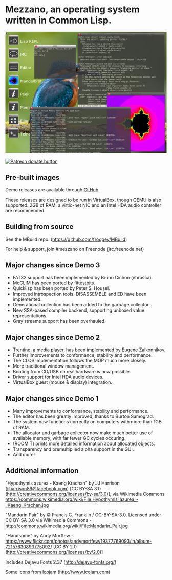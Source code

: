 # Mezzano, an operating system written in Common Lisp.

![Screenshot](doc/screenshot1.png)

<span class="badge-patreon"><a href="https://patreon.com/froggey" title="Donate to this project using Patreon"><img src="https://img.shields.io/badge/patreon-donate-yellow.svg" alt="Patreon donate button" /></a></span>

## Pre-built images

Demo releases are available through [GitHub](https://github.com/froggey/Mezzano/releases).

These releases are designed to be run in VirtualBox, though QEMU is also supported.
2GB of RAM, a virtio-net NIC and an Intel HDA audio controller are recommended.

## Building from source

See the MBuild repo: (https://github.com/froggey/MBuild)

For help & support, join #mezzano on Freenode (irc.freenode.net)

## Major changes since Demo 3

* FAT32 support has been implemented by Bruno Cichon (ebrasca).
* McCLIM has been ported by fittestbits.
* Quicklisp has been ported by Peter S. Housel.
* Improved introspection tools: DISASSEMBLE and ED have been implemented.
* Generational collection has been added to the garbage collector.
* New SSA-based compiler backend, supporting unboxed value representations.
* Gray streams support has been overhauled.

## Major changes since Demo 2

* Trentino, a media player, has been implemented by Eugene Zaikonnikov.
* Further improvements to conformance, stability and performance.
* The CLOS implementation follows the MOP much more closely.
* More traditional window management.
* Booting from CD/USB on real hardware is now possible.
* Driver support for Intel HDA audio devices.
* VirtualBox guest (mouse & display) integration.

## Major changes since Demo 1

* Many improvements to conformance, stability and performance.
* The editor has been greatly improved, thanks to Burton Samograd.
* The system now functions correctly on computers with more than 1GB of RAM.
* The allocator and garbage collector now make much better use of available memory, with far fewer GC cycles occuring.
* (ROOM T) prints more detailed information about allocated objects.
* Transparency and premultiplied alpha support in the GUI.
* And more!

## Additional information

"Hypothymis azurea - Kaeng Krachan" by JJ Harrison (jjharrison89@facebook.com)
[CC BY-SA 3.0 (http://creativecommons.org/licenses/by-sa/3.0)], via Wikimedia Commons
https://commons.wikimedia.org/wiki/File:Hypothymis_azurea_-_Kaeng_Krachan.jpg

"Mandarin Pair" by © Francis C. Franklin / CC-BY-SA-3.0.
Licensed under CC BY-SA 3.0 via Wikimedia Commons - http://commons.wikimedia.org/wiki/File:Mandarin_Pair.jpg

"Handsome" by Andy Morffew - https://www.flickr.com/photos/andymorffew/19377769093/in/album-72157630893775092/
[CC BY 2.0 (http://creativecommons.org/licenses/by/2.0)]

Includes Dejavu Fonts 2.37 (http://dejavu-fonts.org/)

Some icons from Icojam (http://www.icojam.com)
